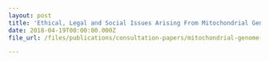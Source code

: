 ```yaml
---
layout: post
title: 'Ethical, Legal and Social Issues Arising From Mitochondrial Genome Replacement Technology'
date: 2018-04-19T00:00:00.000Z
file_url: /files/publications/consultation-papers/mitochondrial-genome-replacement-tech.pdf

---
```


